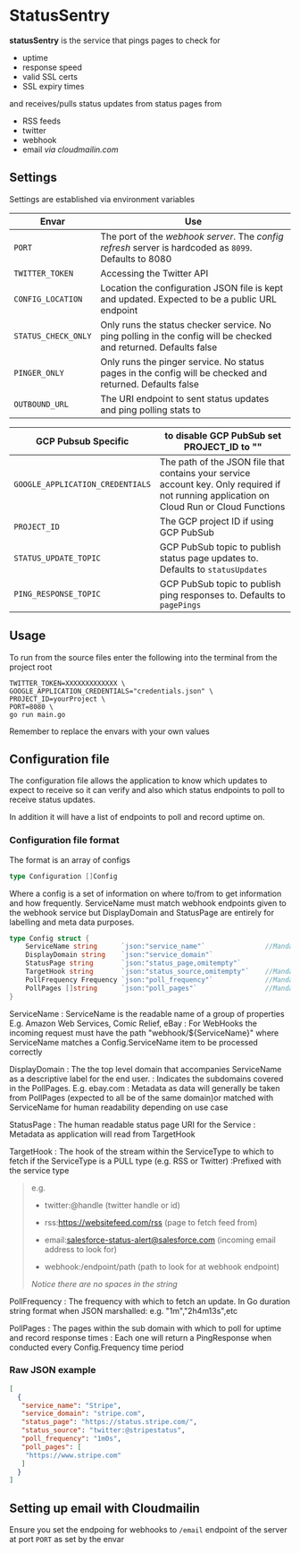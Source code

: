 # StatusSentry
**statusSentry** is the service that pings pages to check for 
- uptime 
- response speed 
- valid SSL certs 
- SSL expiry times 

and receives/pulls status updates from status pages from 
- RSS feeds
- twitter
- webhook
- email *via cloudmailin.com*

## Settings
Settings are established via environment variables

| Envar | Use |
|-|-|
|`PORT`|The port of the *webhook server*. The *config refresh* server is hardcoded as `8099`. Defaults to 8080|
|`TWITTER_TOKEN`|Accessing the Twitter API|
|`CONFIG_LOCATION`|Location the configuration JSON file is kept and updated. Expected to be a public URL endpoint|
|`STATUS_CHECK_ONLY`|Only runs the status checker service. No ping polling in the config will be checked and returned. Defaults false|
|`PINGER_ONLY`|Only runs the pinger service. No status pages in the config will be checked and returned. Defaults false|
|`OUTBOUND_URL`|The URI endpoint to sent status updates and ping polling stats to|

|GCP Pubsub Specific |to disable GCP PubSub set PROJECT_ID to ""|
|-|-|
|`GOOGLE_APPLICATION_CREDENTIALS`|The path of the JSON file that contains your service account key. Only required if not running application on Cloud Run or Cloud Functions|
|`PROJECT_ID`|The GCP project ID if using GCP PubSub|
|`STATUS_UPDATE_TOPIC`|GCP PubSub topic to publish status page updates to. Defaults to `statusUpdates`|
|`PING_RESPONSE_TOPIC`|GCP PubSub topic to publish ping responses to. Defaults to `pagePings`|

## Usage

To run from the source files enter the following into the terminal from the project root
```
TWITTER_TOKEN=XXXXXXXXXXXXX \
GOOGLE_APPLICATION_CREDENTIALS="credentials.json" \
PROJECT_ID=yourProject \
PORT=8080 \
go run main.go
```
Remember to replace the envars with your own values

## Configuration file

The configuration file allows the application to know which updates to expect to receive so it can verify and also which status endpoints to poll to receive status updates. 

In addition it will have a list of endpoints to poll and record uptime on.

### Configuration file format
The format is an array of configs 
```go 
type Configuration []Config
```
Where a config is a set of information on where to/from to get information and how frequently. ServiceName must match webhook endpoints given to the webhook service but DisplayDomain and StatusPage are entirely for labelling and meta data purposes. 

```go
type Config struct {
	ServiceName string      `json:"service_name"` 				//Mandatory
	DisplayDomain string    `json:"service_domain"`
	StatusPage string       `json:"status_page,omitempty"`
	TargetHook string       `json:"status_source,omitempty"` 	//Mandatory for status page updates
	PollFrequency Frequency `json:"poll_frequency"` 			//Mandatory for polling tasks
	PollPages []string      `json:"poll_pages"`					//Mandatory for polling tasks
}
```
ServiceName
: ServiceName is the readable name of a group of properties E.g. Amazon Web Services, Comic Relief, eBay 
: For WebHooks the incoming request must have the path "webhook/${ServiceName}" where ServiceName matches a Config.ServiceName item to be processed correctly


DisplayDomain
: The the top level domain that accompanies ServiceName as a descriptive label for the end user.
: Indicates the subdomains covered in the PollPages. E.g. ebay.com
: Metadata as data will generally be taken from PollPages (expected to all be of the same domain)or matched with ServiceName for human readability depending on use case

StatusPage 
: The human readable status page URI for the Service
: Metadata as application will read from TargetHook
	

TargetHook 
: The hook of the stream within the ServiceType to which to fetch if the ServiceType is a PULL type (e.g. RSS or Twitter)
:Prefixed with the service type

> e.g.
>	- twitter:@handle (twitter handle or id)
>	
>	- rss:https://websitefeed.com/rss (page to fetch feed from)
>	
>	- email:salesforce-status-alert@salesforce.com (incoming email address to look for)
>	
>	- webhook:/endpoint/path (path to look for at webhook endpoint)    
>
> *Notice there are no spaces in the string*

PollFrequency 
: The frequency with which to fetch an update. In Go duration string format when JSON marshalled: e.g. "1m","2h4m13s",etc

PollPages 
: The pages within the sub domain with which to poll for uptime and record response times
: Each one will return a PingResponse when conducted every Config.Frequency time period

### Raw JSON example

```json
[
  {
   "service_name": "Stripe",
   "service_domain": "stripe.com",
   "status_page": "https://status.stripe.com/",
   "status_source": "twitter:@stripestatus",
   "poll_frequency": "1m0s",
   "poll_pages": [
    "https://www.stripe.com"
   ]
  }
]
```
## Setting up email with Cloudmailin
Ensure you set the endpoing for webhooks to `/email` endpoint of the server at port `PORT` as set by the envar